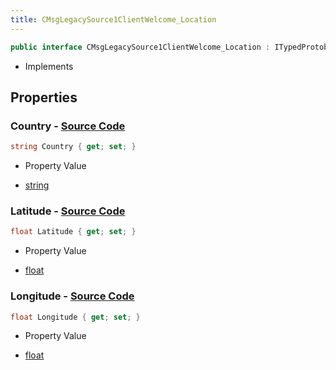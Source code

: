 ```yaml
---
title: CMsgLegacySource1ClientWelcome_Location
---
```


```csharp
public interface CMsgLegacySource1ClientWelcome_Location : ITypedProtobuf<CMsgLegacySource1ClientWelcome_Location>, INativeHandle
```

- Implements

## Properties

### **Country** - [Source Code](https://github.com/swiftly-solution/swiftlys2/blob/main/managed/src/SwiftlyS2.Generated/Protobufs/Interfaces/CMsgLegacySource1ClientWelcome_Location.cs#L19)

```csharp
string Country { get; set; }
```

- Property Value

- [string](https://learn.microsoft.com/dotnet/api/system.string)

### **Latitude** - [Source Code](https://github.com/swiftly-solution/swiftlys2/blob/main/managed/src/SwiftlyS2.Generated/Protobufs/Interfaces/CMsgLegacySource1ClientWelcome_Location.cs#L13)

```csharp
float Latitude { get; set; }
```

- Property Value

- [float](https://learn.microsoft.com/dotnet/api/system.single)

### **Longitude** - [Source Code](https://github.com/swiftly-solution/swiftlys2/blob/main/managed/src/SwiftlyS2.Generated/Protobufs/Interfaces/CMsgLegacySource1ClientWelcome_Location.cs#L16)

```csharp
float Longitude { get; set; }
```

- Property Value

- [float](https://learn.microsoft.com/dotnet/api/system.single)

